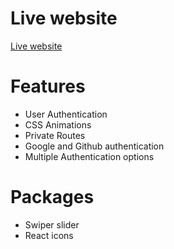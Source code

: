 # Live website
[Live website](https://real-estate-auth-b141a.web.app/login)

# Features
- User Authentication
- CSS Animations
- Private Routes
- Google and Github authentication
- Multiple Authentication options

# Packages
- Swiper slider
- React icons

